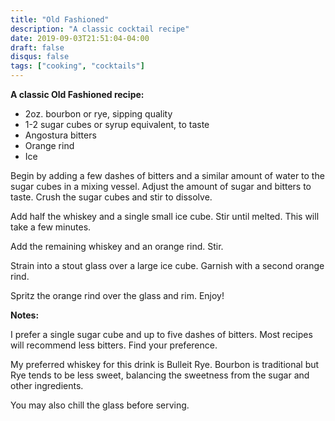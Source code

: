```yaml
---
title: "Old Fashioned"
description: "A classic cocktail recipe"
date: 2019-09-03T21:51:04-04:00
draft: false
disqus: false
tags: ["cooking", "cocktails"]
---
```


**A classic Old Fashioned recipe:**

- 2oz. bourbon or rye, sipping quality
- 1-2 sugar cubes or syrup equivalent, to taste
- Angostura bitters
- Orange rind
- Ice

Begin by adding a few dashes of bitters and a similar amount of water to the sugar cubes in a mixing vessel.
Adjust the amount of sugar and bitters to taste. Crush the sugar cubes and stir to dissolve.

Add half the whiskey and a single small ice cube. Stir until melted. This will take a few minutes.

Add the remaining whiskey and an orange rind. Stir.

Strain into a stout glass over a large ice cube. Garnish with a second orange rind.

Spritz the orange rind over the glass and rim. Enjoy!

**Notes:**

I prefer a single sugar cube and up to five dashes of bitters. Most recipes will recommend less bitters. Find your preference.

My preferred whiskey for this drink is Bulleit Rye. 
Bourbon is traditional but Rye tends to be less sweet, balancing the sweetness from the sugar and other ingredients.

You may also chill the glass before serving.


